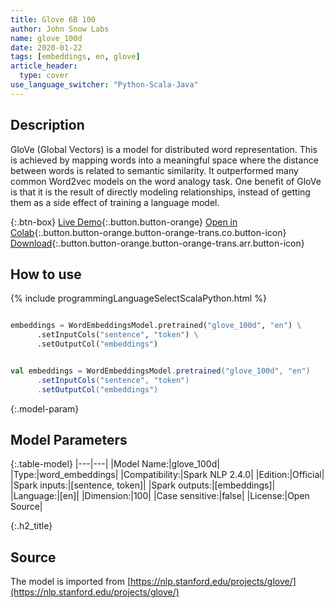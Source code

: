 ```yaml
---
title: Glove 6B 100
author: John Snow Labs
name: glove_100d
date: 2020-01-22
tags: [embeddings, en, glove]
article_header:
  type: cover
use_language_switcher: "Python-Scala-Java"
---
```


## Description
GloVe (Global Vectors) is a model for distributed word representation. This is achieved by mapping words into a meaningful space where the distance between words is related to semantic similarity. It outperformed many common Word2vec models on the word analogy task. One benefit of GloVe is that it is the result of directly modeling relationships, instead of getting them as a side effect of training a language model.

{:.btn-box}
[Live Demo](https://demo.johnsnowlabs.com/public/NER_EN/){:.button.button-orange}
[Open in Colab](https://colab.research.google.com/github/JohnSnowLabs/spark-nlp-workshop/blob/master/jupyter/training/english/dl-ner/ner_dl.ipynb){:.button.button-orange.button-orange-trans.co.button-icon}
[Download](https://s3.amazonaws.com/auxdata.johnsnowlabs.com/public/models/glove_100d_en_2.4.0_2.4_1579690104032.zip){:.button.button-orange.button-orange-trans.arr.button-icon}

## How to use 

{% include programmingLanguageSelectScalaPython.html %}

```python

embeddings = WordEmbeddingsModel.pretrained("glove_100d", "en") \
      .setInputCols("sentence", "token") \
      .setOutputCol("embeddings")
```

```scala

val embeddings = WordEmbeddingsModel.pretrained("glove_100d", "en")
      .setInputCols("sentence", "token")
      .setOutputCol("embeddings")
```

{:.model-param}
## Model Parameters

{:.table-model}
|---|---|
|Model Name:|glove_100d|
|Type:|word_embeddings|
|Compatibility:|Spark NLP 2.4.0|
|Edition:|Official|
|Spark inputs:|[sentence, token]|
|Spark outputs:|[embeddings]|
|Language:|[en]|
|Dimension:|100|
|Case sensitive:|false|
|License:|Open Source|

{:.h2_title}
## Source
The model is imported from [https://nlp.stanford.edu/projects/glove/](https://nlp.stanford.edu/projects/glove/)
